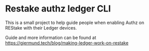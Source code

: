 # Restake authz ledger CLI

This is a small project to help guide people when enabling Authz on REStake with their Ledger devices.

Guide and more information can be found at https://gjermund.tech/blog/making-ledger-work-on-restake